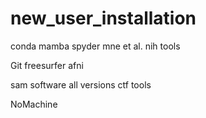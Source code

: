 # new_user_installation

conda
mamba
spyder
mne et al.
nih tools

Git
freesurfer
afni

sam software all versions
ctf tools

NoMachine
